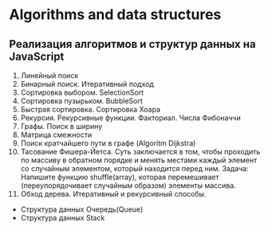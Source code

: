 # Algorithms and data structures 

## Реализация алгоритмов и структур данных на JavaScript

1. Линейный поиск
2. Бинарный поиск. Итеративный подход
3. Сортировка выбором. SelectionSort
4. Cортировка пузырьком. BubbleSort
5. Быстрая сортировка. Сортировка Хоара
6. Рекурсия. Рекурсивные функции. Факториал. Числа Фибоначчи
8. Графы. Поиск в ширину
9. Матрица смежности
10. Поиск кратчайшего пути в графе (Algoritm Dijkstra)
11. Тасование Фишера-Йетса. Суть заключается в том, чтобы проходить по массиву в обратном порядке и менять местами каждый элемент со случайным элементом, который находится перед ним. Задача: Напишите функцию shuffle(array), которая перемешивает (переупорядочивает случайным образом) элементы массива.
12. Обход дерева. Итеративный и рекурсивный способы.







- Структура данных Очередь(Queue)
- Структура данных Stack


